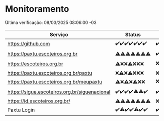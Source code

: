 # Monitoramento

Última verificação: 08/03/2025 08:06:00 -03

|Serviço|Status|Últimas 24h|
|---|---|---|
|https://github.com|<span title="2025-03-01: OK=23">✔️</span><span title="2025-03-02: OK=23">✔️</span><span title="2025-03-03: OK=23">✔️</span><span title="2025-03-04: OK=23">✔️</span><span title="2025-03-05: OK=23">✔️</span><span title="2025-03-06: OK=23">✔️</span><span title="2025-03-07: OK=10">✔️</span>|<span title="07/03/2025 08:07:00 -03 : 200">✔️</span><span title="07/03/2025 09:15:00 -03 : 200">✔️</span><span title="07/03/2025 10:17:00 -03 : 200">✔️</span><span title="07/03/2025 11:08:00 -03 : 200">✔️</span><span title="07/03/2025 12:08:00 -03 : 200">✔️</span><span title="07/03/2025 13:10:00 -03 : 200">✔️</span><span title="07/03/2025 14:07:00 -03 : 200">✔️</span><span title="07/03/2025 15:11:00 -03 : 200">✔️</span><span title="07/03/2025 16:06:00 -03 : 200">✔️</span><span title="07/03/2025 17:09:00 -03 : 200">✔️</span><span title="07/03/2025 18:07:00 -03 : 200">✔️</span><span title="07/03/2025 19:06:00 -03 : 200">✔️</span><span title="07/03/2025 20:06:00 -03 : 200">✔️</span><span title="07/03/2025 21:33:00 -03 : 200">✔️</span><span title="07/03/2025 22:46:00 -03 : 200">✔️</span><span title="07/03/2025 23:21:00 -03 : 200">✔️</span><span title="08/03/2025 00:08:00 -03 : 200">✔️</span><span title="08/03/2025 01:08:00 -03 : 200">✔️</span><span title="08/03/2025 02:06:00 -03 : 200">✔️</span><span title="08/03/2025 03:09:00 -03 : 200">✔️</span><span title="08/03/2025 04:06:00 -03 : 200">✔️</span><span title="08/03/2025 05:08:00 -03 : 200">✔️</span><span title="08/03/2025 06:07:00 -03 : 200">✔️</span><span title="08/03/2025 07:07:00 -03 : 200">✔️</span><span title="08/03/2025 08:06:00 -03 : 200">✔️</span>|
|https://paxtu.escoteiros.org.br|<span title="2025-03-01: OK=3, Falhas=20">⚠️</span><span title="2025-03-02: OK=1, Falhas=22">⚠️</span><span title="2025-03-03: OK=1, Falhas=22">⚠️</span><span title="2025-03-04: OK=3, Falhas=20">⚠️</span><span title="2025-03-05: OK=3, Falhas=20">⚠️</span><span title="2025-03-06: OK=3, Falhas=20">⚠️</span><span title="2025-03-07: OK=2, Falhas=8">⚠️</span>|<span title="07/03/2025 08:07:00 -03 : 200">✔️</span><span title="07/03/2025 09:15:00 -03 : 403">❌</span><span title="07/03/2025 10:17:00 -03 : 403">❌</span><span title="07/03/2025 11:08:00 -03 : 403">❌</span><span title="07/03/2025 12:08:00 -03 : 403">❌</span><span title="07/03/2025 13:10:00 -03 : 403">❌</span><span title="07/03/2025 14:07:00 -03 : 403">❌</span><span title="07/03/2025 15:11:00 -03 : 403">❌</span><span title="07/03/2025 16:06:00 -03 : 403">❌</span><span title="07/03/2025 17:09:00 -03 : 403">❌</span><span title="07/03/2025 18:07:00 -03 : 403">❌</span><span title="07/03/2025 19:06:00 -03 : 200">✔️</span><span title="07/03/2025 20:06:00 -03 : 403">❌</span><span title="07/03/2025 21:33:00 -03 : 403">❌</span><span title="07/03/2025 22:46:00 -03 : 403">❌</span><span title="07/03/2025 23:21:00 -03 : 403">❌</span><span title="08/03/2025 00:08:00 -03 : 403">❌</span><span title="08/03/2025 01:08:00 -03 : 403">❌</span><span title="08/03/2025 02:06:00 -03 : 403">❌</span><span title="08/03/2025 03:09:00 -03 : 403">❌</span><span title="08/03/2025 04:06:00 -03 : 403">❌</span><span title="08/03/2025 05:08:00 -03 : 403">❌</span><span title="08/03/2025 06:07:00 -03 : 403">❌</span><span title="08/03/2025 07:07:00 -03 : 403">❌</span><span title="08/03/2025 08:06:00 -03 : 403">❌</span>|
|https://escoteiros.org.br|<span title="2025-03-01: OK=1, Falhas=22">⚠️</span><span title="2025-03-02: Falhas=23">❌</span><span title="2025-03-03: Falhas=23">❌</span><span title="2025-03-04: OK=1, Falhas=22">⚠️</span><span title="2025-03-05: Falhas=23">❌</span><span title="2025-03-06: Falhas=23">❌</span><span title="2025-03-07: Falhas=10">❌</span>|<span title="07/03/2025 08:07:00 -03 : 403">❌</span><span title="07/03/2025 09:15:00 -03 : 403">❌</span><span title="07/03/2025 10:17:00 -03 : 403">❌</span><span title="07/03/2025 11:08:00 -03 : 403">❌</span><span title="07/03/2025 12:08:00 -03 : 403">❌</span><span title="07/03/2025 13:10:00 -03 : 403">❌</span><span title="07/03/2025 14:07:00 -03 : 403">❌</span><span title="07/03/2025 15:11:00 -03 : 200">✔️</span><span title="07/03/2025 16:06:00 -03 : 403">❌</span><span title="07/03/2025 17:09:00 -03 : 403">❌</span><span title="07/03/2025 18:07:00 -03 : 403">❌</span><span title="07/03/2025 19:06:00 -03 : 403">❌</span><span title="07/03/2025 20:06:00 -03 : 403">❌</span><span title="07/03/2025 21:33:00 -03 : 403">❌</span><span title="07/03/2025 22:46:00 -03 : 200">✔️</span><span title="07/03/2025 23:21:00 -03 : 403">❌</span><span title="08/03/2025 00:08:00 -03 : 403">❌</span><span title="08/03/2025 01:08:00 -03 : 403">❌</span><span title="08/03/2025 02:06:00 -03 : 403">❌</span><span title="08/03/2025 03:09:00 -03 : 403">❌</span><span title="08/03/2025 04:06:00 -03 : 403">❌</span><span title="08/03/2025 05:08:00 -03 : 403">❌</span><span title="08/03/2025 06:07:00 -03 : 403">❌</span><span title="08/03/2025 07:07:00 -03 : 403">❌</span><span title="08/03/2025 08:06:00 -03 : 403">❌</span>|
|https://paxtu.escoteiros.org.br/paxtu|<span title="2025-03-01: Falhas=23">❌</span><span title="2025-03-02: OK=1, Falhas=22">⚠️</span><span title="2025-03-03: Falhas=23">❌</span><span title="2025-03-04: OK=1, Falhas=22">⚠️</span><span title="2025-03-05: Falhas=23">❌</span><span title="2025-03-06: Falhas=23">❌</span><span title="2025-03-07: Falhas=10">❌</span>|<span title="07/03/2025 08:07:00 -03 : 403">❌</span><span title="07/03/2025 09:15:00 -03 : 403">❌</span><span title="07/03/2025 10:17:00 -03 : 403">❌</span><span title="07/03/2025 11:08:00 -03 : 403">❌</span><span title="07/03/2025 12:08:00 -03 : 403">❌</span><span title="07/03/2025 13:10:00 -03 : 403">❌</span><span title="07/03/2025 14:07:00 -03 : 403">❌</span><span title="07/03/2025 15:11:00 -03 : 403">❌</span><span title="07/03/2025 16:06:00 -03 : 403">❌</span><span title="07/03/2025 17:09:00 -03 : 403">❌</span><span title="07/03/2025 18:07:00 -03 : 403">❌</span><span title="07/03/2025 19:06:00 -03 : 403">❌</span><span title="07/03/2025 20:06:00 -03 : 403">❌</span><span title="07/03/2025 21:33:00 -03 : 403">❌</span><span title="07/03/2025 22:46:00 -03 : 403">❌</span><span title="07/03/2025 23:21:00 -03 : 403">❌</span><span title="08/03/2025 00:08:00 -03 : 403">❌</span><span title="08/03/2025 01:08:00 -03 : 403">❌</span><span title="08/03/2025 02:06:00 -03 : 403">❌</span><span title="08/03/2025 03:09:00 -03 : 403">❌</span><span title="08/03/2025 04:06:00 -03 : 403">❌</span><span title="08/03/2025 05:08:00 -03 : 403">❌</span><span title="08/03/2025 06:07:00 -03 : 403">❌</span><span title="08/03/2025 07:07:00 -03 : 403">❌</span><span title="08/03/2025 08:06:00 -03 : 403">❌</span>|
|https://paxtu.escoteiros.org.br/meupaxtu|<span title="2025-03-01: OK=2, Falhas=21">⚠️</span><span title="2025-03-02: Falhas=23">❌</span><span title="2025-03-03: OK=2, Falhas=21">⚠️</span><span title="2025-03-04: Falhas=23">❌</span><span title="2025-03-05: OK=1, Falhas=22">⚠️</span><span title="2025-03-06: Falhas=23">❌</span><span title="2025-03-07: Falhas=10">❌</span>|<span title="07/03/2025 08:07:00 -03 : 403">❌</span><span title="07/03/2025 09:15:00 -03 : 403">❌</span><span title="07/03/2025 10:17:00 -03 : 403">❌</span><span title="07/03/2025 11:08:00 -03 : 403">❌</span><span title="07/03/2025 12:08:00 -03 : 403">❌</span><span title="07/03/2025 13:10:00 -03 : 200">✔️</span><span title="07/03/2025 14:07:00 -03 : 403">❌</span><span title="07/03/2025 15:11:00 -03 : 403">❌</span><span title="07/03/2025 16:06:00 -03 : 403">❌</span><span title="07/03/2025 17:09:00 -03 : 403">❌</span><span title="07/03/2025 18:07:00 -03 : 403">❌</span><span title="07/03/2025 19:06:00 -03 : 403">❌</span><span title="07/03/2025 20:06:00 -03 : 403">❌</span><span title="07/03/2025 21:33:00 -03 : 403">❌</span><span title="07/03/2025 22:46:00 -03 : 403">❌</span><span title="07/03/2025 23:21:00 -03 : 403">❌</span><span title="08/03/2025 00:08:00 -03 : 403">❌</span><span title="08/03/2025 01:08:00 -03 : 403">❌</span><span title="08/03/2025 02:06:00 -03 : 403">❌</span><span title="08/03/2025 03:09:00 -03 : 403">❌</span><span title="08/03/2025 04:06:00 -03 : 403">❌</span><span title="08/03/2025 05:08:00 -03 : 403">❌</span><span title="08/03/2025 06:07:00 -03 : 403">❌</span><span title="08/03/2025 07:07:00 -03 : 403">❌</span><span title="08/03/2025 08:06:00 -03 : 403">❌</span>|
|https://sigue.escoteiros.org.br/siguenacional|<span title="2025-03-01: OK=23">✔️</span><span title="2025-03-02: OK=23">✔️</span><span title="2025-03-03: OK=23">✔️</span><span title="2025-03-04: OK=23">✔️</span><span title="2025-03-05: OK=22, Falhas=1">⚠️</span><span title="2025-03-06: OK=22, Falhas=1">⚠️</span><span title="2025-03-07: OK=10">✔️</span>|<span title="07/03/2025 08:07:00 -03 : 200">✔️</span><span title="07/03/2025 09:15:00 -03 : 200">✔️</span><span title="07/03/2025 10:17:00 -03 : 200">✔️</span><span title="07/03/2025 11:08:00 -03 : 200">✔️</span><span title="07/03/2025 12:08:00 -03 : 200">✔️</span><span title="07/03/2025 13:10:00 -03 : 200">✔️</span><span title="07/03/2025 14:07:00 -03 : 200">✔️</span><span title="07/03/2025 15:11:00 -03 : 200">✔️</span><span title="07/03/2025 16:06:00 -03 : 200">✔️</span><span title="07/03/2025 17:09:00 -03 : 200">✔️</span><span title="07/03/2025 18:07:00 -03 : 200">✔️</span><span title="07/03/2025 19:06:00 -03 : 200">✔️</span><span title="07/03/2025 20:06:00 -03 : 200">✔️</span><span title="07/03/2025 21:33:00 -03 : 200">✔️</span><span title="07/03/2025 22:46:00 -03 : 200">✔️</span><span title="07/03/2025 23:21:00 -03 : 200">✔️</span><span title="08/03/2025 00:08:00 -03 : 200">✔️</span><span title="08/03/2025 01:08:00 -03 : 200">✔️</span><span title="08/03/2025 02:06:00 -03 : 200">✔️</span><span title="08/03/2025 03:09:00 -03 : 200">✔️</span><span title="08/03/2025 04:06:00 -03 : 200">✔️</span><span title="08/03/2025 05:08:00 -03 : 200">✔️</span><span title="08/03/2025 06:07:00 -03 : 200">✔️</span><span title="08/03/2025 07:07:00 -03 : 200">✔️</span><span title="08/03/2025 08:06:00 -03 : 200">✔️</span>|
|https://id.escoteiros.org.br/|<span title="2025-03-01: OK=2, Falhas=21">⚠️</span><span title="2025-03-02: OK=1, Falhas=22">⚠️</span><span title="2025-03-03: OK=2, Falhas=21">⚠️</span><span title="2025-03-04: OK=2, Falhas=21">⚠️</span><span title="2025-03-05: OK=5, Falhas=18">⚠️</span><span title="2025-03-06: OK=2, Falhas=21">⚠️</span><span title="2025-03-07: OK=1, Falhas=9">⚠️</span>|<span title="07/03/2025 08:07:00 -03 : 403">❌</span><span title="07/03/2025 09:15:00 -03 : 403">❌</span><span title="07/03/2025 10:17:00 -03 : 403">❌</span><span title="07/03/2025 11:08:00 -03 : 403">❌</span><span title="07/03/2025 12:08:00 -03 : 403">❌</span><span title="07/03/2025 13:10:00 -03 : 403">❌</span><span title="07/03/2025 14:07:00 -03 : 403">❌</span><span title="07/03/2025 15:11:00 -03 : 403">❌</span><span title="07/03/2025 16:06:00 -03 : 403">❌</span><span title="07/03/2025 17:09:00 -03 : 403">❌</span><span title="07/03/2025 18:07:00 -03 : 403">❌</span><span title="07/03/2025 19:06:00 -03 : 403">❌</span><span title="07/03/2025 20:06:00 -03 : 403">❌</span><span title="07/03/2025 21:33:00 -03 : 403">❌</span><span title="07/03/2025 22:46:00 -03 : 403">❌</span><span title="07/03/2025 23:22:00 -03 : 403">❌</span><span title="08/03/2025 00:08:00 -03 : 403">❌</span><span title="08/03/2025 01:08:00 -03 : 403">❌</span><span title="08/03/2025 02:06:00 -03 : 403">❌</span><span title="08/03/2025 03:09:00 -03 : 403">❌</span><span title="08/03/2025 04:06:00 -03 : 403">❌</span><span title="08/03/2025 05:08:00 -03 : 403">❌</span><span title="08/03/2025 06:07:00 -03 : 403">❌</span><span title="08/03/2025 07:07:00 -03 : 403">❌</span><span title="08/03/2025 08:06:00 -03 : 403">❌</span>|
|Paxtu Login|<span title="2025-03-01: OK=23">✔️</span><span title="2025-03-02: OK=22, Falhas=1">⚠️</span><span title="2025-03-03: OK=23">✔️</span><span title="2025-03-04: OK=23">✔️</span><span title="2025-03-05: OK=22, Falhas=1">⚠️</span><span title="2025-03-06: OK=23">✔️</span><span title="2025-03-07: OK=10">✔️</span>|<span title="07/03/2025 08:07:00 -03 : 200">✔️</span><span title="07/03/2025 09:15:00 -03 : 200">✔️</span><span title="07/03/2025 10:17:00 -03 : 200">✔️</span><span title="07/03/2025 11:08:00 -03 : 200">✔️</span><span title="07/03/2025 12:08:00 -03 : 200">✔️</span><span title="07/03/2025 13:10:00 -03 : 200">✔️</span><span title="07/03/2025 14:07:00 -03 : 200">✔️</span><span title="07/03/2025 15:11:00 -03 : 200">✔️</span><span title="07/03/2025 16:06:00 -03 : 200">✔️</span><span title="07/03/2025 17:09:00 -03 : 200">✔️</span><span title="07/03/2025 18:07:00 -03 : 200">✔️</span><span title="07/03/2025 19:06:00 -03 : 200">✔️</span><span title="07/03/2025 20:06:00 -03 : 200">✔️</span><span title="07/03/2025 21:33:00 -03 : 200">✔️</span><span title="07/03/2025 22:46:00 -03 : 200">✔️</span><span title="07/03/2025 23:22:00 -03 : 200">✔️</span><span title="08/03/2025 00:08:00 -03 : 200">✔️</span><span title="08/03/2025 01:08:00 -03 : 200">✔️</span><span title="08/03/2025 02:06:00 -03 : 200">✔️</span><span title="08/03/2025 03:09:00 -03 : 200">✔️</span><span title="08/03/2025 04:06:00 -03 : 200">✔️</span><span title="08/03/2025 05:08:00 -03 : 200">✔️</span><span title="08/03/2025 06:07:00 -03 : 200">✔️</span><span title="08/03/2025 07:07:00 -03 : 200">✔️</span><span title="08/03/2025 08:06:00 -03 : 200">✔️</span>|
